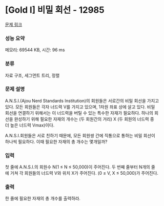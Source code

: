 # [Gold I] 비밀 회선 - 12985 

[문제 링크](https://www.acmicpc.net/problem/12985) 

### 성능 요약

메모리: 69544 KB, 시간: 96 ms

### 분류

자료 구조, 세그먼트 트리, 정렬

### 문제 설명

<p>A.N.S.I.(Ajou Nerd Standards Institution)의 회원들은 서로간의 비밀 회선을 가지고 있다. 모든 회원들은 각자 너드력 V를 가지고 있으며, 1차원 좌표 상에 살고 있다. 비밀 회선을 연결하기 위해서는 이 너드력을 버틸 수 있는 특수한 자재가 필요하다. 하나의 회선을 완성하기 위해 필요한 자재의 개수는 (두 회원간의 거리) X (두 회원의 너드력 중 더 높은 너드력 Vmax)이다.</p>

<p>A.N.S.I.회원들은 서로 친하기 때문에, 모든 회원쌍 간에 직통으로 통하는 비밀 회선이 하나씩 필요하다. 이때 필요한 자재의 총 개수는 몇개일까?</p>

### 입력 

 <p>첫 줄에 A.N.S.I.의 회원수 N(1 ≤ N ≤ 50,000)이 주어진다. 두 번째 줄부터 N개의 줄에 거쳐 각 회원들의 너드력 V와 위치 X가 주어진다. (0 ≤ V, X ≤ 50,000)가 주어진다.</p>

### 출력 

 <p>한 줄에 필요한 자재의 총 개수를 출력하라.</p>

